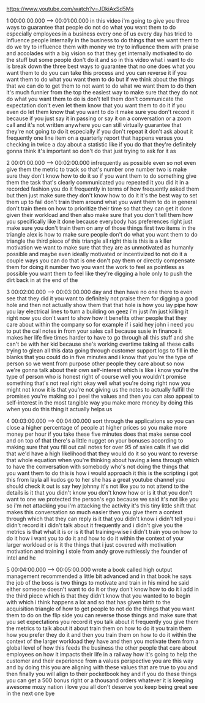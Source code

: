 https://www.youtube.com/watch?v=JDkiAxSd5Ms

1 00:00:00.000 --\> 00:01:00.000 in this video i'm going to give you
three ways to guarantee that people do not do what you want them to do
especially employees in a business every one of us every day has tried
to influence people internally in the business to do things that we want
them to do we try to influence them with money we try to influence them
with praise and accolades with a big vision so that they get internally
motivated to do the stuff but some people don't do it and so in this
video what i want to do is break down the three best ways to guarantee
that no one does what you want them to do you can take this process and
you can reverse it if you want them to do what you want them to do but
if we think about the things that we can do to get them to not want to
do what we want them to do then it's much funnier from the top the
easiest way to make sure that they do not do what you want them to do is
don't tell them don't communicate the expectation don't even let them
know that you want them to do it if you even do let them know that you
want to do it make sure you don't record it because if you just say it
in passing or say it on a conversation or a zoom call and it's not
written anywhere you can still virtually guarantee that they're not
going to do it especially if you don't repeat it don't ask about it
frequently one line item on a quarterly report that happens versus you
checking in twice a day about a statistic like if you do that they're
definitely gonna think it's important so don't do that just trying to
ask for it as

2 00:01:00.000 --\> 00:02:00.000 infrequently as possible even so not
even give them the metric to track so that's number one number two is
make sure they don't know how to do it so if you want them to do
something give them the task that's clearly communicated you repeated it
you did it in a recorded fashion you do it frequently in terms of how
frequently asked them but then just make sure they don't know how to do
it it's the best way to set them up to fail don't train them around what
you want them to do in general don't train them on how to prioritize
their time so that they can get it done given their workload and then
also make sure that you don't tell them how you specifically like it
done because everybody has preferences right just make sure you don't
train them on any of those things first two items in the triangle alex
is how to make sure people don't do what you want them to do triangle
the third piece of this triangle all right this is this is a killer
motivation we want to make sure that they are as unmotivated as humanly
possible and maybe even ideally motivated or incentivized to not do it a
couple ways you can do that is one don't pay them or directly compensate
them for doing it number two you want the work to feel as pointless as
possible you want them to feel like they're digging a hole only to push
the dirt back in at the end of the

3 00:02:00.000 --\> 00:03:00.000 day and then have no one there to even
see that they did it you want to definitely not praise them for digging
a good hole and then not actually show them that that hole is how you
lay pipe how you lay electrical lines to turn a building on geez i'm
just i'm just killing it right now you don't want to show how it
benefits other people that they care about within the company so for
example if i said hey john i need you to put the call notes in from your
sales call because susie in finance it makes her life five times harder
to have to go through all this stuff and she can't be with her kid
because she's working overtime taking all these calls trying to glean
all this data going through customer support logs to fill in the blanks
that you could do in five minutes and i know that you're the type of
person so we went from purpose other people they care about so now we're
gonna talk about their own self-interest which is like i know you're the
type of person who is honest right of course well you wouldn't promise
something that's not real right okay well what you're doing right now
you might not know it is that you're not giving us the notes to actually
fulfill the promises you're making so i peel the values and then you can
also appeal to self-interest in the most tangible way you make more
money by doing this when you do this thing it actually helps us

4 00:03:00.000 --\> 00:04:00.000 sort through the applications so you
can close a higher percentage of people at higher prices so you make
more money per hour if you take these five minutes does that make sense
cool and on top of that there's a little nugget on your bonuses
according to making sure that you fill out call notes for over 95 of
sales calls if we did that we'd have a high likelihood that they would
do it so you want to reverse that whole equation when you're thinking
about having a lens through which to have the conversation with somebody
who's not doing the things that you want them to do this is how i would
approach it this is the scripting i got this from layla all kudos go to
her she has a great youtube channel you should check it out is say hey
johnny it's not like you to not attend to the details is it that you
didn't know you don't know how or is it that you don't want to one we
protected the person's ego because we said it's not like you so i'm not
attacking you i'm attacking the activity it's this tiny little shift
that makes this conversation so much easier then you give them a context
through which that they can reply is it that you didn't know i didn't
tell you i didn't record it i didn't talk about it frequently and i
didn't give you the metrics is that what it is or is it that
training-wise i didn't train you on how to do it how i want you to do it
and how to do it within the context of your larger workload or is it the
things that i just covered with motivation motivation and training i
stole from andy grove ruthlessly the founder of intel and he

5 00:04:00.000 --\> 00:05:00.000 wrote a book called high output
management recommended a little bit advanced and in that book he says
the job of the boss is two things to motivate and train in his mind he
said either someone doesn't want to do it or they don't know how to do
it i add in the third piece which is that they didn't know that you
wanted to to begin with which i think happens a lot and so that has
given birth to the acquisition triangle of how to get people to not do
the things that you want them to do on the flip side you can reverse
those things and make sure that you set expectations you record it you
talk about it frequently you give them the metrics to talk about it
about train them on how to do it you train them how you prefer they do
it and then you train them on how to do it within the context of the
larger workload they have and then you motivate them from a global level
of how this feeds the business the other people that care about
employees on how it impacts their life in a railway how it's going to
help the customer and their experience from a values perspective you are
this way and by doing this you are aligning with these values that are
true to you and then finally you will align to their pocketbook hey and
if you do these things you can get a 500 bonus right or a thousand
orders whatever it is keeping awesome mozy nation i love you all don't
deserve you keep being great see in the next one bye
